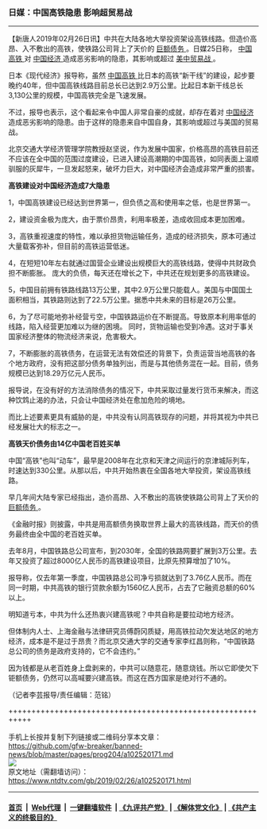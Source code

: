 ### 日媒：中国高铁隐患 影响超贸易战
------------------------

<div class="post_content">
 <p>
  【新唐人2019年02月26日讯】中共在大陆各地大举投资架设高铁线路。但造价高昂、入不敷出的高铁，使铁路公司背上了天价的
  <a href="https://www.ntdtv.com/gb/巨额债务.htm">
   巨额债务
  </a>
  。日媒25日称，
  <a href="https://www.ntdtv.com/gb/中国高铁.htm">
   中国高铁
  </a>
  对
  <a href="https://www.ntdtv.com/gb/中国经济.htm">
   中国经济
  </a>
  造成恶劣影响的隐患，其影响或超过
  <a href="https://www.ntdtv.com/gb/美中贸易战.htm">
   美中贸易战
  </a>
  。
 </p>
 <p>
  日本《现代经济》报导称，虽然
  <a href="https://www.ntdtv.com/gb/中国高铁.htm">
   中国高铁
  </a>
  比日本的高铁“新干线”的建设，起步要晚约40年，但中国高铁线路目前总长已达到2.9万公里。比起日本新干线总长3,130公里的规模，中国高铁完全是飞速发展。
 </p>
 <p>
  不过，报导也表示，这个看起来令中国人非常自豪的成就，却存在着对
  <a href="https://www.ntdtv.com/gb/中国经济.htm">
   中国经济
  </a>
  造成恶劣影响的隐患。由于这样的隐患来自中国自身，其影响或超过与美国的贸易战。
 </p>
 <p>
  北京交通大学经济管理学院教授赵坚说，作为发展中国家，价格高昂的高铁目前还不应该在全中国的范围过度建设，已进入建设高潮期的中国高铁，如同表面上温顺驯服的灰犀牛，一旦发起怒来，破坏力巨大，对中国经济会造成非常严重的损害。
 </p>
 <p>
  <strong>
   高铁建设对中国经济造成7大隐患
  </strong>
 </p>
 <p>
  1，中国高铁建设已经达到世界第一，但负债之高和使用率之低，也是世界第一。
 </p>
 <p>
  2，建设资金极为庞大，由于票价昂贵，利用率极差，造成收回成本更加困难。
 </p>
 <p>
  3，高铁重视速度的特性，难以承担货物运输任务，造成的经济损失，原本可通过大量载客弥补，但目前的高铁运营低迷。
 </p>
 <p>
  4，在短短10年左右就通过国营企业建设出规模巨大的高铁线路，使得中共财政负担不断膨胀。 庞大的负债，每天还在增长之下，中共还在规划更多的高铁建设。
 </p>
 <p>
  5，中国目前拥有铁路线路13万公里，其中2.9万公里只能载人。美国与中国国土面积相当，其铁路则达到了22.5万公里。据悉中共未来的目标是26万公里。
 </p>
 <p>
  6，为了尽可能地弥补经营亏空，中国铁路运价在不断提高。导致原本利用率低的线路，陷入经营更加难以为继的困境。 同时，货物运输也受到冷遇。这对于事关国家经济整体的物流经济来说，危害极大。
 </p>
 <p>
  7，不断膨胀的高铁债务，在运营无法有效偿还的背景下，负责运营当地高铁的各个地方政府，没有把这部分债务单独列出，而是与其他债务混在一起。目前，债务规模已达到18.29万亿元人民币。
 </p>
 <p>
  报导说，在没有好的方法消除债务的情况下，中共采取过量发行货币来解决，而这种饮鸩止渴的办法，只会让中国经济处在愈加危险的境地。
 </p>
 <p>
  而比上述要素更具有威胁的是，中共没有认同高铁现存的问题，并将其视为中共已经发展壮大的标志之一。
 </p>
 <p>
  <strong>
   高铁天价债务由14亿中国老百姓买单
  </strong>
 </p>
 <p>
  中国“高铁”也叫“动车”，最早是2008年在北京和天津之间运行的京津城际列车，时速达到330公里。从那以后，中共开始热衷在全国各地大举投资，架设高铁线路。
 </p>
 <p>
  早几年间大陆专家已经指出，造价高昂、入不敷出的高铁使铁路公司背上了天价的
  <a href="https://www.ntdtv.com/gb/巨额债务.htm">
   巨额债务
  </a>
  。
 </p>
 <p>
  《金融时报》则披露，中共是用高额债务换取世界上最大的高铁线路，而天价的债务最终由全中国的老百姓买单。
 </p>
 <p>
  去年8月，中国铁路总公司宣布，到2030年，全国的铁路网要扩展到3万公里。去年又投资了超过8000亿人民币的高铁建设项目，比原先预算增加了10%。
 </p>
 <p>
  报导称，仅去年第一季度，中国铁路总公司净亏损就达到了3.76亿人民币。而在同一时期，中共高铁的银行贷款余额为1560亿人民币，占去了它融资总额的60%以上。
 </p>
 <p>
  明知道亏本，中共为什么还热衷兴建高铁呢？中共自称是要拉动地方经济。
 </p>
 <p>
  但体制内人士、上海金融与法律研究员傅蔚冈质疑，用高铁拉动欠发达地区的地方经济，成本是不是过于昂贵？而北京交通大学的交通专家李红昌则称，“中国铁路总公司的债务是政府支持的，它不会违约。”
 </p>
 <p>
  因为钱都是从老百姓身上盘剥来的，中共可以随意花，随意烧钱。所以它即使欠下钜额债务，仍然可以高喊要兴建高铁。而这在西方国家是绝对行不通的。
 </p>
 <p>
  （记者李芸报导/责任编辑：范铭）
 </p>
 <div class="single_ad">
 </div>
</div>

+++++++++++++++++++++++++++++++++++++++++++++++++++++++++++<br/><br/>
手机上长按并复制下列链接或二维码分享本文章：<br/>
https://github.com/gfw-breaker/banned-news/blob/master/pages/prog204/a102520171.md <br/>
<a href='https://github.com/gfw-breaker/banned-news/blob/master/pages/prog204/a102520171.md'><img src='https://github.com/gfw-breaker/banned-news/blob/master/pages/prog204/a102520171.md.png'/></a> <br/>
原文地址（需翻墙访问）：https://www.ntdtv.com/gb/2019/02/26/a102520171.html


------------------------
#### [首页](https://github.com/gfw-breaker/banned-news/blob/master/README.md) &nbsp;|&nbsp; [Web代理](https://github.com/labour-camp/helloworld) &nbsp;|&nbsp; [一键翻墙软件](https://github.com/gfw-breaker/nogfw/blob/master/README.md) &nbsp;| [《九评共产党》](https://github.com/gfw-breaker/9ping.md/blob/master/README.md#九评之一评共产党是什么) | [《解体党文化》](https://github.com/gfw-breaker/jtdwh.md/blob/master/README.md) | [《共产主义的终极目的》](https://github.com/gfw-breaker/gczydzjmd.md/blob/master/README.md)

